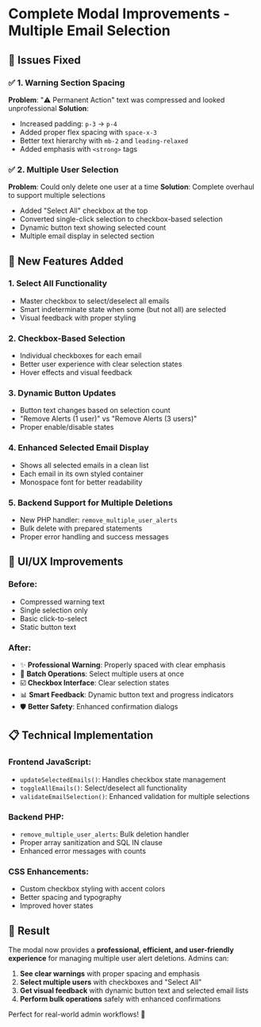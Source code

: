 # Complete Modal Improvements - Multiple Email Selection

## 🎯 Issues Fixed

### ✅ 1. Warning Section Spacing
**Problem**: "⚠️ Permanent Action" text was compressed and looked unprofessional
**Solution**: 
- Increased padding: `p-3` → `p-4`
- Added proper flex spacing with `space-x-3`
- Better text hierarchy with `mb-2` and `leading-relaxed`
- Added emphasis with `<strong>` tags

### ✅ 2. Multiple User Selection
**Problem**: Could only delete one user at a time
**Solution**: Complete overhaul to support multiple selections
- Added "Select All" checkbox at the top
- Converted single-click selection to checkbox-based selection
- Dynamic button text showing selected count
- Multiple email display in selected section

## 🚀 New Features Added

### 1. **Select All Functionality**
- Master checkbox to select/deselect all emails
- Smart indeterminate state when some (but not all) are selected
- Visual feedback with proper styling

### 2. **Checkbox-Based Selection**
- Individual checkboxes for each email
- Better user experience with clear selection states
- Hover effects and visual feedback

### 3. **Dynamic Button Updates**
- Button text changes based on selection count
- "Remove Alerts (1 user)" vs "Remove Alerts (3 users)"
- Proper enable/disable states

### 4. **Enhanced Selected Email Display**
- Shows all selected emails in a clean list
- Each email in its own styled container
- Monospace font for better readability

### 5. **Backend Support for Multiple Deletions**
- New PHP handler: `remove_multiple_user_alerts`
- Bulk delete with prepared statements
- Proper error handling and success messages

## 🎨 UI/UX Improvements

### Before:
- Compressed warning text
- Single selection only
- Basic click-to-select
- Static button text

### After:
- ✨ **Professional Warning**: Properly spaced with clear emphasis
- 🔄 **Batch Operations**: Select multiple users at once
- ☑️ **Checkbox Interface**: Clear selection states
- 📊 **Smart Feedback**: Dynamic button text and progress indicators
- 🛡️ **Better Safety**: Enhanced confirmation dialogs

## 📋 Technical Implementation

### Frontend JavaScript:
- `updateSelectedEmails()`: Handles checkbox state management
- `toggleAllEmails()`: Select/deselect all functionality
- `validateEmailSelection()`: Enhanced validation for multiple selections

### Backend PHP:
- `remove_multiple_user_alerts`: Bulk deletion handler
- Proper array sanitization and SQL IN clause
- Enhanced error messages with counts

### CSS Enhancements:
- Custom checkbox styling with accent colors
- Better spacing and typography
- Improved hover states

## 🎉 Result

The modal now provides a **professional, efficient, and user-friendly experience** for managing multiple user alert deletions. Admins can:

1. **See clear warnings** with proper spacing and emphasis
2. **Select multiple users** with checkboxes and "Select All"
3. **Get visual feedback** with dynamic button text and selected email lists
4. **Perform bulk operations** safely with enhanced confirmations

Perfect for real-world admin workflows! 🚀